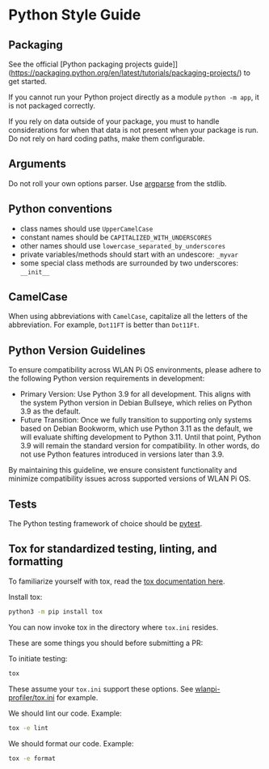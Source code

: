Python Style Guide
===========

Packaging
---------

See the official [Python packaging projects guide]](https://packaging.python.org/en/latest/tutorials/packaging-projects/) to get started.

If you cannot run your Python project directly as a module `python -m app`, it is not packaged correctly.

If you rely on data outside of your package, you must to handle considerations for when that data is not present when your package is run. Do not rely on hard coding paths, make them configurable.

Arguments
---------

Do not roll your own options parser. Use [argparse](https://docs.python.org/3/library/argparse.html) from the stdlib.

Python conventions
------------------

- class names should use `UpperCamelCase`
- constant names should be `CAPITALIZED_WITH_UNDERSCORES`
- other names should use `lowercase_separated_by_underscores`
- private variables/methods should start with an undescore: `_myvar`
- some special class methods are surrounded by two underscores: `__init__`

CamelCase
---------

When using abbreviations with `CamelCase`, capitalize all the letters of the abbreviation. For example, `Dot11FT` is better than `Dot11Ft`.

Python Version Guidelines
-------------------------

To ensure compatibility across WLAN Pi OS environments, please adhere to the following Python version requirements in development:

- Primary Version: Use Python 3.9 for all development. This aligns with the system Python version in Debian Bullseye, which relies on Python 3.9 as the default.
- Future Transition: Once we fully transition to supporting only systems based on Debian Bookworm, which use Python 3.11 as the default, we will evaluate shifting development to Python 3.11. Until that point, Python 3.9 will remain the standard version for compatibility. In other words, do not use Python features introduced in versions later than 3.9.

By maintaining this guideline, we ensure consistent functionality and minimize compatibility issues across supported versions of WLAN Pi OS.

Tests
-----

The Python testing framework of choice should be [pytest](https://docs.pytest.org/).

Tox for standardized testing, linting, and formatting
-----------------------------------------------------

To familiarize yourself with tox, read the [tox documentation here](https://tox.wiki/en/latest/).

Install tox:

```bash
python3 -m pip install tox 
```

You can now invoke tox in the directory where `tox.ini` resides.

These are some things you should before submitting a PR:

To initiate testing:

```bash
tox
```

These assume your `tox.ini` support these options. See [wlanpi-profiler/tox.ini](https://github.com/WLAN-Pi/wlanpi-profiler/blob/main/tox.ini) for example.

We should lint our code. Example:

```bash
tox -e lint
```

We should format our code. Example:

```bash
tox -e format
```

